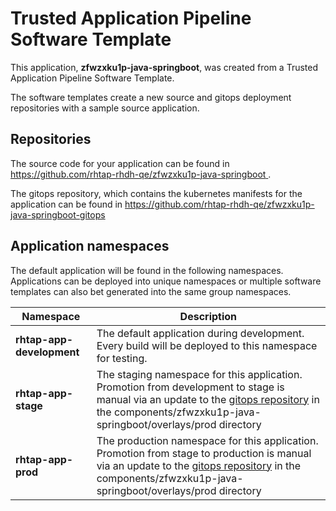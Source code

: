 # Trusted Application Pipeline Software Template

This application, **zfwzxku1p-java-springboot**, was created from a Trusted Application Pipeline Software Template.

The software templates create a new source and gitops deployment repositories with a sample source application. 

## Repositories

The source code for your application can be found in [https://github.com/rhtap-rhdh-qe/zfwzxku1p-java-springboot ](https://github.com/rhtap-rhdh-qe/zfwzxku1p-java-springboot ).
 
The gitops repository, which contains the kubernetes manifests for the application can be found in 
[https://github.com/rhtap-rhdh-qe/zfwzxku1p-java-springboot-gitops ](https://github.com/rhtap-rhdh-qe/zfwzxku1p-java-springboot-gitops ) 

## Application namespaces 

The default application will be found in the following namespaces. Applications can be deployed into unique namespaces or multiple software templates can also bet generated into the same group namespaces.  

|  Namespace   |  Description   |  
| -------- | -------- |   
| **rhtap-app-development** | The default application during development. Every build will be deployed to this namespace for testing. | 
| **rhtap-app-stage** | The staging namespace for this application. Promotion from development to stage is manual via an update to the [gitops repository](https://github.com/rhtap-rhdh-qe/zfwzxku1p-java-springboot-gitops ) in the components/zfwzxku1p-java-springboot/overlays/prod directory |  
| **rhtap-app-prod** | The production namespace for this application. Promotion from stage to production is manual via an update to the [gitops repository](https://github.com/rhtap-rhdh-qe/zfwzxku1p-java-springboot-gitops ) in the components/zfwzxku1p-java-springboot/overlays/prod directory | 